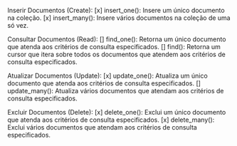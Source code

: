 Inserir Documentos (Create):
[x] insert_one(): Insere um único documento na coleção.
[x] insert_many(): Insere vários documentos na coleção de uma só vez.



Consultar Documentos (Read):
[] find_one(): Retorna um único documento que atenda aos critérios de consulta especificados.
[] find(): Retorna um cursor que itera sobre todos os documentos que atendem aos critérios de consulta especificados.



Atualizar Documentos (Update):
[x] update_one(): Atualiza um único documento que atenda aos critérios de consulta especificados.
[] update_many(): Atualiza vários documentos que atendam aos critérios de consulta especificados.


Excluir Documentos (Delete):
[x] delete_one(): Exclui um único documento que atenda aos critérios de consulta especificados.
[x] delete_many(): Exclui vários documentos que atendam aos critérios de consulta especificados.
